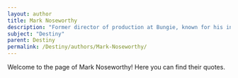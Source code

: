```yaml
---
layout: author
title: Mark Noseworthy
description: "Former director of production at Bungie, known for his involvement in the planning and development phases of Destiny."
subject: "Destiny"
parent: Destiny
permalink: /Destiny/authors/Mark-Noseworthy/
---
```


Welcome to the page of Mark Noseworthy! Here you can find their quotes.
